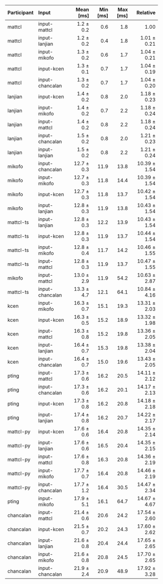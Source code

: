 | Participant | Input | Mean [ms] | Min [ms] | Max [ms] | Relative |
|:---|:---|---:|---:|---:|---:|
| mattcl | input-mattcl | 1.2 ± 0.2 | 0.6 | 1.8 | 1.00 |
| mattcl | input-lanjian | 1.2 ± 0.2 | 0.4 | 1.8 | 1.01 ± 0.21 |
| mattcl | input-mikofo | 1.3 ± 0.2 | 0.6 | 1.7 | 1.04 ± 0.21 |
| mattcl | input-kcen | 1.3 ± 0.1 | 0.7 | 1.7 | 1.04 ± 0.19 |
| mattcl | input-chancalan | 1.3 ± 0.2 | 0.7 | 1.7 | 1.04 ± 0.20 |
| lanjian | input-kcen | 1.4 ± 0.2 | 0.8 | 2.0 | 1.18 ± 0.23 |
| lanjian | input-mikofo | 1.4 ± 0.2 | 0.7 | 2.2 | 1.18 ± 0.24 |
| lanjian | input-mattcl | 1.4 ± 0.2 | 0.8 | 2.2 | 1.18 ± 0.24 |
| lanjian | input-chancalan | 1.5 ± 0.2 | 0.8 | 2.0 | 1.21 ± 0.23 |
| lanjian | input-lanjian | 1.5 ± 0.2 | 0.8 | 2.2 | 1.21 ± 0.24 |
| mikofo | input-chancalan | 12.7 ± 0.3 | 11.9 | 13.8 | 10.39 ± 1.54 |
| mikofo | input-mikofo | 12.7 ± 0.3 | 11.8 | 14.4 | 10.39 ± 1.54 |
| mikofo | input-kcen | 12.7 ± 0.3 | 11.8 | 13.7 | 10.42 ± 1.54 |
| mikofo | input-lanjian | 12.8 ± 0.3 | 11.9 | 13.8 | 10.43 ± 1.54 |
| mattcl-ts | input-lanjian | 12.8 ± 0.3 | 12.2 | 13.9 | 10.43 ± 1.54 |
| mattcl-ts | input-kcen | 12.8 ± 0.3 | 11.9 | 13.7 | 10.44 ± 1.54 |
| mattcl-ts | input-mikofo | 12.8 ± 0.4 | 11.7 | 14.2 | 10.46 ± 1.55 |
| mattcl-ts | input-mattcl | 12.8 ± 0.3 | 11.9 | 13.7 | 10.47 ± 1.55 |
| mikofo | input-mattcl | 13.0 ± 2.9 | 11.9 | 54.2 | 10.63 ± 2.87 |
| mattcl-ts | input-chancalan | 13.3 ± 4.7 | 12.1 | 64.1 | 10.84 ± 4.16 |
| kcen | input-mikofo | 16.3 ± 0.7 | 15.1 | 19.3 | 13.31 ± 2.03 |
| kcen | input-kcen | 16.3 ± 0.5 | 15.2 | 18.9 | 13.32 ± 1.98 |
| kcen | input-mattcl | 16.3 ± 0.8 | 15.2 | 19.8 | 13.36 ± 2.05 |
| kcen | input-lanjian | 16.4 ± 0.7 | 15.3 | 19.8 | 13.38 ± 2.04 |
| kcen | input-chancalan | 16.4 ± 0.7 | 15.0 | 19.6 | 13.43 ± 2.05 |
| pting | input-mattcl | 17.3 ± 0.6 | 16.2 | 20.5 | 14.11 ± 2.12 |
| pting | input-chancalan | 17.3 ± 0.6 | 16.2 | 20.1 | 14.17 ± 2.13 |
| pting | input-kcen | 17.3 ± 0.8 | 16.2 | 20.8 | 14.18 ± 2.18 |
| pting | input-lanjian | 17.4 ± 0.8 | 16.2 | 20.7 | 14.22 ± 2.17 |
| mattcl-py | input-kcen | 17.6 ± 0.6 | 16.4 | 20.8 | 14.35 ± 2.14 |
| mattcl-py | input-lanjian | 17.6 ± 0.6 | 16.5 | 20.4 | 14.35 ± 2.15 |
| mattcl-py | input-mattcl | 17.6 ± 0.8 | 16.3 | 20.8 | 14.36 ± 2.19 |
| mattcl-py | input-mikofo | 17.7 ± 0.7 | 16.4 | 20.8 | 14.46 ± 2.19 |
| mattcl-py | input-chancalan | 17.7 ± 1.2 | 16.4 | 30.5 | 14.47 ± 2.34 |
| pting | input-mikofo | 17.9 ± 5.1 | 16.1 | 64.7 | 14.67 ± 4.67 |
| chancalan | input-mattcl | 21.4 ± 0.6 | 20.6 | 24.2 | 17.54 ± 2.60 |
| chancalan | input-kcen | 21.5 ± 0.7 | 20.2 | 24.3 | 17.60 ± 2.62 |
| chancalan | input-lanjian | 21.6 ± 0.8 | 20.4 | 24.4 | 17.65 ± 2.65 |
| chancalan | input-mikofo | 21.6 ± 0.8 | 20.8 | 24.5 | 17.70 ± 2.65 |
| chancalan | input-chancalan | 21.9 ± 2.4 | 20.9 | 48.9 | 17.92 ± 3.28 |
